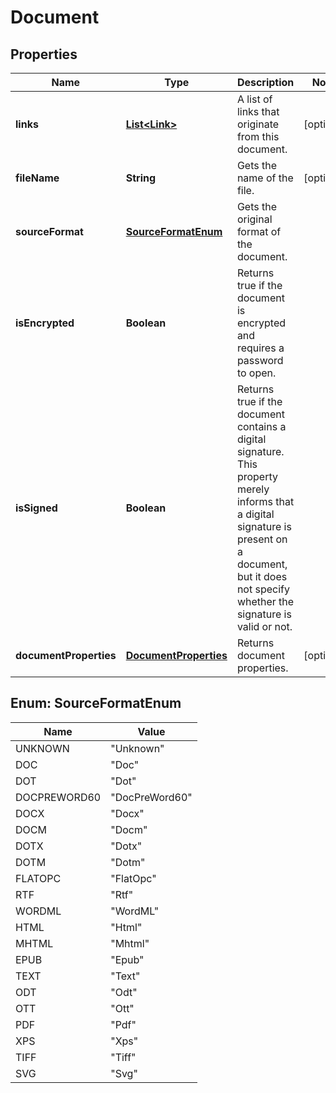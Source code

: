 
# Document

## Properties
Name | Type | Description | Notes
------------ | ------------- | ------------- | -------------
**links** | [**List&lt;Link&gt;**](Link.md) | A list of links that originate from this document. |  [optional]
**fileName** | **String** | Gets the name of the file. |  [optional]
**sourceFormat** | [**SourceFormatEnum**](#SourceFormatEnum) | Gets the original format of the document. | 
**isEncrypted** | **Boolean** | Returns true if the document is encrypted and requires a password to open.  | 
**isSigned** | **Boolean** | Returns true if the document contains a digital signature. This property merely informs that a  digital signature is present on a document, but it does not specify whether the signature is valid or not.  | 
**documentProperties** | [**DocumentProperties**](DocumentProperties.md) | Returns document properties. |  [optional]


<a name="SourceFormatEnum"></a>
## Enum: SourceFormatEnum
Name | Value
---- | -----
UNKNOWN | &quot;Unknown&quot;
DOC | &quot;Doc&quot;
DOT | &quot;Dot&quot;
DOCPREWORD60 | &quot;DocPreWord60&quot;
DOCX | &quot;Docx&quot;
DOCM | &quot;Docm&quot;
DOTX | &quot;Dotx&quot;
DOTM | &quot;Dotm&quot;
FLATOPC | &quot;FlatOpc&quot;
RTF | &quot;Rtf&quot;
WORDML | &quot;WordML&quot;
HTML | &quot;Html&quot;
MHTML | &quot;Mhtml&quot;
EPUB | &quot;Epub&quot;
TEXT | &quot;Text&quot;
ODT | &quot;Odt&quot;
OTT | &quot;Ott&quot;
PDF | &quot;Pdf&quot;
XPS | &quot;Xps&quot;
TIFF | &quot;Tiff&quot;
SVG | &quot;Svg&quot;



